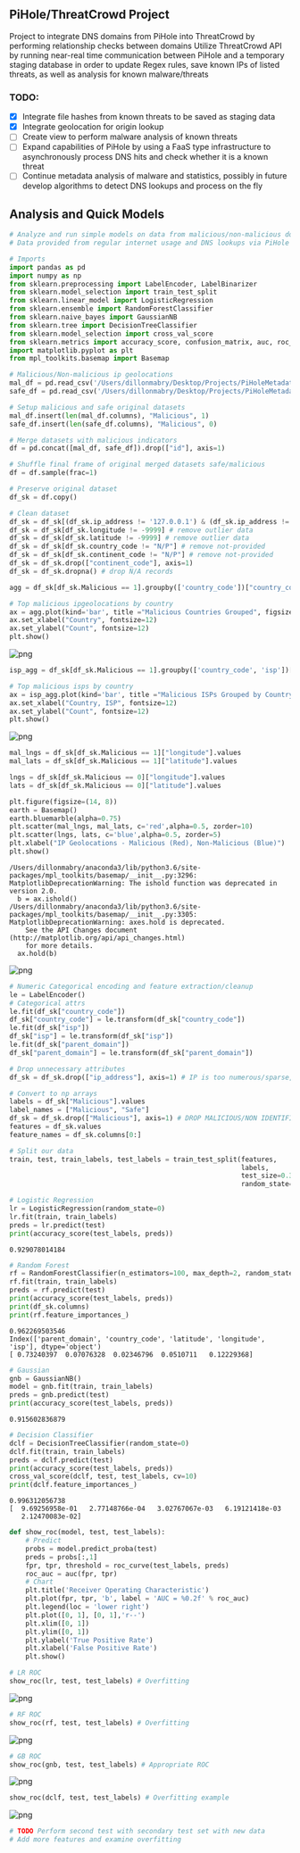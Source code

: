 ## PiHole/ThreatCrowd Project
Project to integrate DNS domains from PiHole into ThreatCrowd by performing relationship checks between domains
Utilize ThreatCrowd API by running near-real time communication between PiHole and a temporary staging database in order to update Regex rules, save known IPs of listed threats, as well as analysis for known malware/threats

### TODO:
- [X]  Integrate file hashes from known threats to be saved as staging data
- [X]  Integrate geolocation for origin lookup
- [ ]  Create view to perform malware analysis of known threats
- [ ]  Expand capabilities of PiHole by using a FaaS type infrastructure to asynchronously process DNS hits and check whether it is a known threat
- [ ]  Continue metadata analysis of malware and statistics, possibly in future develop algorithms to detect DNS lookups and process on the fly

## Analysis and Quick Models


```python
# Analyze and run simple models on data from malicious/non-malicious domains, ips, and their respective geolocations
# Data provided from regular internet usage and DNS lookups via PiHole

# Imports
import pandas as pd
import numpy as np
from sklearn.preprocessing import LabelEncoder, LabelBinarizer
from sklearn.model_selection import train_test_split
from sklearn.linear_model import LogisticRegression
from sklearn.ensemble import RandomForestClassifier
from sklearn.naive_bayes import GaussianNB
from sklearn.tree import DecisionTreeClassifier
from sklearn.model_selection import cross_val_score
from sklearn.metrics import accuracy_score, confusion_matrix, auc, roc_curve
import matplotlib.pyplot as plt
from mpl_toolkits.basemap import Basemap
```


```python
# Malicious/Non-malicious ip geolocations
mal_df = pd.read_csv('/Users/dillonmabry/Desktop/Projects/PiHoleMetadata/Malicious/ipgeos.csv')
safe_df = pd.read_csv('/Users/dillonmabry/Desktop/Projects/PiHoleMetadata/Safe/ipgeos.csv')

# Setup malicious and safe original datasets
mal_df.insert(len(mal_df.columns), "Malicious", 1)
safe_df.insert(len(safe_df.columns), "Malicious", 0)

# Merge datasets with malicious indicators
df = pd.concat([mal_df, safe_df]).drop(["id"], axis=1)

# Shuffle final frame of original merged datasets safe/malicious
df = df.sample(frac=1)
```


```python
# Preserve original dataset
df_sk = df.copy()

# Clean dataset
df_sk = df_sk[(df_sk.ip_address != '127.0.0.1') & (df_sk.ip_address != 'localhost')] # remove local ips
df_sk = df_sk[df_sk.longitude != -9999] # remove outlier data
df_sk = df_sk[df_sk.latitude != -9999] # remove outlier data
df_sk = df_sk[df_sk.country_code != "N/P"] # remove not-provided
df_sk = df_sk[df_sk.continent_code != "N/P"] # remove not-provided
df_sk = df_sk.drop(["continent_code"], axis=1)
df_sk = df_sk.dropna() # drop N/A records
```


```python
agg = df_sk[df_sk.Malicious == 1].groupby(['country_code'])["country_code"].count().sort_values(ascending=False).iloc[0:10]

# Top malicious ipgeolocations by country
ax = agg.plot(kind='bar', title ="Malicious Countries Grouped", figsize=(10, 5), legend=True, fontsize=12)
ax.set_xlabel("Country", fontsize=12)
ax.set_ylabel("Count", fontsize=12)
plt.show()
```


![png](https://user-images.githubusercontent.com/10522556/46509913-a43a0600-c813-11e8-93d5-de4f814f2dca.png)



```python
isp_agg = df_sk[df_sk.Malicious == 1].groupby(['country_code', 'isp'])["country_code"].count().sort_values(ascending=False).iloc[0:10]

# Top malicious isps by country
ax = isp_agg.plot(kind='bar', title ="Malicious ISPs Grouped by Country", figsize=(10, 5), legend=True, fontsize=12)
ax.set_xlabel("Country, ISP", fontsize=12)
ax.set_ylabel("Count", fontsize=12)
plt.show()
```


![png](output_4_0.png)



```python
mal_lngs = df_sk[df_sk.Malicious == 1]["longitude"].values
mal_lats = df_sk[df_sk.Malicious == 1]["latitude"].values

lngs = df_sk[df_sk.Malicious == 0]["longitude"].values
lats = df_sk[df_sk.Malicious == 0]["latitude"].values

plt.figure(figsize=(14, 8))
earth = Basemap()
earth.bluemarble(alpha=0.75)
plt.scatter(mal_lngs, mal_lats, c='red',alpha=0.5, zorder=10)
plt.scatter(lngs, lats, c='blue',alpha=0.5, zorder=5)
plt.xlabel("IP Geolocations - Malicious (Red), Non-Malicious (Blue)")
plt.show()
```

    /Users/dillonmabry/anaconda3/lib/python3.6/site-packages/mpl_toolkits/basemap/__init__.py:3296: MatplotlibDeprecationWarning: The ishold function was deprecated in version 2.0.
      b = ax.ishold()
    /Users/dillonmabry/anaconda3/lib/python3.6/site-packages/mpl_toolkits/basemap/__init__.py:3305: MatplotlibDeprecationWarning: axes.hold is deprecated.
        See the API Changes document (http://matplotlib.org/api/api_changes.html)
        for more details.
      ax.hold(b)



![png](output_5_1.png)



```python
# Numeric Categorical encoding and feature extraction/cleanup
le = LabelEncoder()
# Categorical attrs
le.fit(df_sk["country_code"])
df_sk["country_code"] = le.transform(df_sk["country_code"])
le.fit(df_sk["isp"])
df_sk["isp"] = le.transform(df_sk["isp"])
le.fit(df_sk["parent_domain"])
df_sk["parent_domain"] = le.transform(df_sk["parent_domain"])

# Drop unnecessary attributes
df_sk = df_sk.drop(["ip_address"], axis=1) # IP is too numerous/sparse, need to find a regularization pattern for subnets
```


```python
# Convert to np arrays
labels = df_sk["Malicious"].values
label_names = ["Malicious", "Safe"]
df_sk = df_sk.drop(["Malicious"], axis=1) # DROP MALICIOUS/NON IDENTIFIER OF MAIN MERGED DATASET BEFORE MODELING
features = df_sk.values
feature_names = df_sk.columns[0:]
```


```python
# Split our data
train, test, train_labels, test_labels = train_test_split(features,
                                                          labels,
                                                          test_size=0.33,
                                                          random_state=42)
```


```python
# Logistic Regression
lr = LogisticRegression(random_state=0)
lr.fit(train, train_labels)
preds = lr.predict(test)
print(accuracy_score(test_labels, preds))
```

    0.929078014184



```python
# Random Forest
rf = RandomForestClassifier(n_estimators=100, max_depth=2, random_state=0)
rf.fit(train, train_labels)
preds = rf.predict(test)
print(accuracy_score(test_labels, preds))
print(df_sk.columns)
print(rf.feature_importances_)
```

    0.962269503546
    Index(['parent_domain', 'country_code', 'latitude', 'longitude', 'isp'], dtype='object')
    [ 0.73240397  0.07076328  0.02346796  0.0510711   0.12229368]



```python
# Gaussian
gnb = GaussianNB()
model = gnb.fit(train, train_labels)
preds = gnb.predict(test)
print(accuracy_score(test_labels, preds))
```

    0.915602836879



```python
# Decision Classifier
dclf = DecisionTreeClassifier(random_state=0)
dclf.fit(train, train_labels)
preds = dclf.predict(test)
print(accuracy_score(test_labels, preds))
cross_val_score(dclf, test, test_labels, cv=10)
print(dclf.feature_importances_)
```

    0.996312056738
    [  9.69256958e-01   2.77148766e-04   3.02767067e-03   6.19121418e-03
       2.12470083e-02]



```python
def show_roc(model, test, test_labels):
    # Predict
    probs = model.predict_proba(test)
    preds = probs[:,1]
    fpr, tpr, threshold = roc_curve(test_labels, preds)
    roc_auc = auc(fpr, tpr)
    # Chart
    plt.title('Receiver Operating Characteristic')
    plt.plot(fpr, tpr, 'b', label = 'AUC = %0.2f' % roc_auc)
    plt.legend(loc = 'lower right')
    plt.plot([0, 1], [0, 1],'r--')
    plt.xlim([0, 1])
    plt.ylim([0, 1])
    plt.ylabel('True Positive Rate')
    plt.xlabel('False Positive Rate')
    plt.show()
```


```python
# LR ROC
show_roc(lr, test, test_labels) # Overfitting
```


![png](output_14_0.png)



```python
# RF ROC
show_roc(rf, test, test_labels) # Overfitting
```


![png](output_15_0.png)



```python
# GB ROC
show_roc(gnb, test, test_labels) # Appropriate ROC
```


![png](output_16_0.png)



```python
show_roc(dclf, test, test_labels) # Overfitting example
```


![png](output_17_0.png)



```python
# TODO Perform second test with secondary test set with new data
# Add more features and examine overfitting
```

